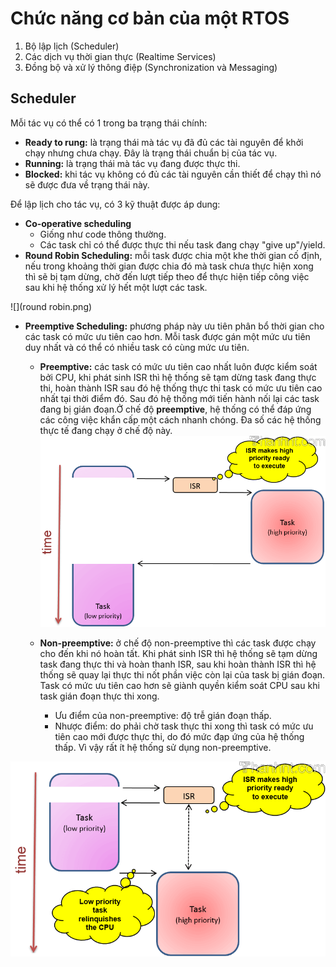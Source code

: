 # Chức năng cơ bản của một RTOS

1. Bộ lập lịch (Scheduler)
2. Các dịch vụ thời gian thực (Realtime Services)
3. Đồng bộ và xử lý thông điệp (Synchronization và Messaging)

## Scheduler
Mỗi tác vụ có thể có 1 trong ba trạng thái chính:

* **Ready to rung:** là trạng thái mà tác vụ đã đủ các tài nguyên để khởi chạy nhưng chưa chạy. Đây là trạng thái chuẩn bị của tác vụ.
* **Running:** là trạng thái mà tác vụ đang được thực thi.
* **Blocked:** khi tác vụ không có đủ các tài nguyên cần thiết để chạy thì nó sẽ được đưa về trạng thái này.

Để lập lịch cho tác vụ, có 3 kỹ thuật được áp dung:

* **Co-operative scheduling** 
  * Giống như code thông thường.
  * Các task chỉ có thể được thực thi nếu task đang chạy "give up"/yield.
* **Round Robin Scheduling:** mỗi task được chia một khe thời gian cố định, nếu trong khoảng thời gian được chia đó mà task chưa thực hiện xong thì sẽ bị tạm dừng, chờ đến lượt tiếp theo để thực hiện tiếp công việc sau khi hệ thống xử lý hết một lượt các task.

![](round robin.png)

* **Preemptive Scheduling:** phương pháp này ưu tiên phân bổ thời gian cho các task có mức ưu tiên cao hơn. Mỗi task được gán một mức ưu tiên duy nhất và có thể có nhiều task có cùng mức ưu tiên.
  * **Preemptive:** các task có mức ưu tiên cao nhất luôn được kiểm soát bởi CPU, khi phát sinh ISR thì hệ thống sẽ tạm dừng task đang thực thi, hoàn thành ISR sau đó hệ thống thực thi task có mức ưu tiên cao nhất tại thời điểm đó. Sau đó hệ thống mới tiến hành nối lại các task đang bị gián đoạn.Ở chế độ **preemptive**, hệ thống có thể đáp ứng các công việc khẩn cấp một cách nhanh chóng. Đa số các hệ thống thực tế đang chạy ở chế độ này.
  ![](1.png)
  
  * **Non-preemptive:** ở chế độ non-preemptive thì các task được chạy cho đến khi nó hoàn tất. Khi phát sinh ISR thì hệ thống sẽ tạm dừng task đang thực thi và hoàn thanh ISR, sau khi hoàn thành ISR thì hệ thống sẽ quay lại thực thi nốt phần việc còn lại của task bị gián đoạn. Task có mức ưu tiên cao hơn sẽ giành quyền kiểm soát CPU sau khi task gián đoạn thực thi xong.
    * Ưu điểm của non-preemptive: độ trễ gián đoạn thấp.
    * Nhược điểm: do phải chờ task thực thi xong thì task có mức ưu tiên cao mới được thực thi, do đó mức đạp ứng của hệ thống thấp. Vì vậy rất ít hệ thống sử dụng non-preemptive.

![](rtos-non-preemptive-kernel.png)

  



